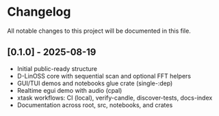 # Changelog

All notable changes to this project will be documented in this file.

## [0.1.0] - 2025-08-19

- Initial public-ready structure
- D-LinOSS core with sequential scan and optional FFT helpers
- GUI/TUI demos and notebooks glue crate (single-:dep)
- Realtime egui demo with audio (cpal)
- xtask workflows: CI (local), verify-candle, discover-tests, docs-index
- Documentation across root, src, notebooks, and crates
